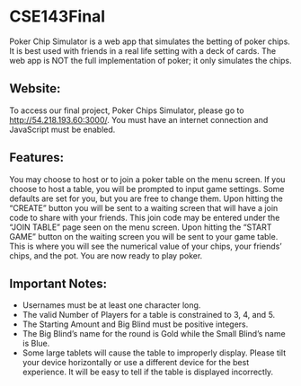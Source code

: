 # CSE143Final
Poker Chip Simulator is a web app that simulates the betting of poker chips. It is best used with friends in a real life setting with a deck of cards. The web app is NOT the full implementation of poker; it only simulates the chips.

## Website:
To access our final project, Poker Chips Simulator, please go to http://54.218.193.60:3000/. You must have an internet connection and JavaScript must be enabled.

## Features:
You may choose to host or to join a poker table on the menu screen. If you choose to host a table, you will be prompted to input game settings. Some defaults are set for you, but you are free to change them. Upon hitting the “CREATE” button you will be sent to a waiting screen that will have a join code to share with your friends. This join code may be entered under the “JOIN TABLE” page seen on the menu screen.
Upon hitting the “START GAME” button on the waiting screen you will be sent to your game table. This is where you will see the numerical value of your chips, your friends’ chips, and the pot. You are now ready to play poker.

## Important Notes:
* Usernames must be at least one character long.
* The valid Number of Players for a table is constrained to 3, 4, and 5. 
* The Starting Amount and Big Blind must be positive integers. 
* The Big Blind’s name for the round is Gold while the Small Blind’s name is Blue.
* Some large tablets will cause the table to improperly display. Please tilt your device horizontally or use a different device for the best experience. It will be easy to tell if the table is displayed incorrectly.
